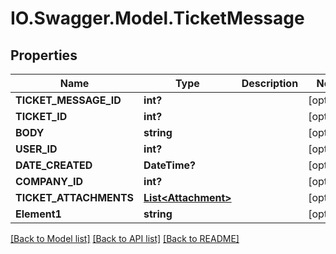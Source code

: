 # IO.Swagger.Model.TicketMessage
## Properties

Name | Type | Description | Notes
------------ | ------------- | ------------- | -------------
**TICKET_MESSAGE_ID** | **int?** |  | [optional] 
**TICKET_ID** | **int?** |  | [optional] 
**BODY** | **string** |  | [optional] 
**USER_ID** | **int?** |  | [optional] 
**DATE_CREATED** | **DateTime?** |  | [optional] 
**COMPANY_ID** | **int?** |  | [optional] 
**TICKET_ATTACHMENTS** | [**List&lt;Attachment&gt;**](Attachment.md) |  | [optional] 
**Element1** | **string** |  | [optional] 

[[Back to Model list]](../README.md#documentation-for-models) [[Back to API list]](../README.md#documentation-for-api-endpoints) [[Back to README]](../README.md)

